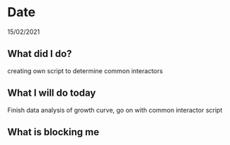 # Date 
15/02/2021
## **What did I do?**
creating own script to determine common interactors
## **What I will do today**
Finish data analysis of growth curve, go on with common interactor script
## **What is blocking me**